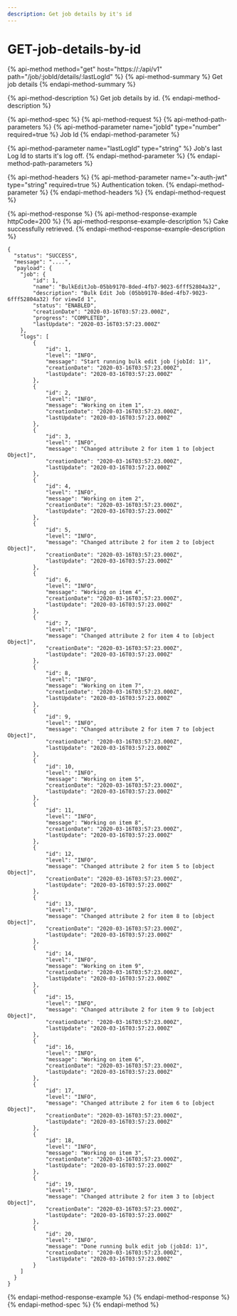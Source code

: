 ```yaml
---
description: Get job details by it's id
---
```


# GET-job-details-by-id

{% api-method method="get" host="https://<host>:<port>/api/v1" path="/job/:jobId/details/:lastLogId" %}
{% api-method-summary %}
Get job details
{% endapi-method-summary %}

{% api-method-description %}
Get job details by id.
{% endapi-method-description %}

{% api-method-spec %}
{% api-method-request %}
{% api-method-path-parameters %}
{% api-method-parameter name="jobId" type="number" required=true %}
Job Id
{% endapi-method-parameter %}

{% api-method-parameter name="lastLogId" type="string" %}
Job's last Log Id to starts it's log off.
{% endapi-method-parameter %}
{% endapi-method-path-parameters %}

{% api-method-headers %}
{% api-method-parameter name="x-auth-jwt" type="string" required=true %}
Authentication token.
{% endapi-method-parameter %}
{% endapi-method-headers %}
{% endapi-method-request %}

{% api-method-response %}
{% api-method-response-example httpCode=200 %}
{% api-method-response-example-description %}
Cake successfully retrieved.
{% endapi-method-response-example-description %}

```
{
  "status": "SUCCESS",
  "message": "....",
  "payload": {
    "job": {
        "id": 1,
        "name": "BulkEditJob-05bb9170-8ded-4fb7-9023-6fff52804a32",
        "description": "Bulk Edit Job (05bb9170-8ded-4fb7-9023-6fff52804a32) for viewId 1",
        "status": "ENABLED",
        "creationDate": "2020-03-16T03:57:23.000Z",
        "progress": "COMPLETED",
        "lastUpdate": "2020-03-16T03:57:23.000Z"
    },
    "logs": [
        {
            "id": 1,
            "level": "INFO",
            "message": "Start running bulk edit job (jobId: 1)",
            "creationDate": "2020-03-16T03:57:23.000Z",
            "lastUpdate": "2020-03-16T03:57:23.000Z"
        },
        {
            "id": 2,
            "level": "INFO",
            "message": "Working on item 1",
            "creationDate": "2020-03-16T03:57:23.000Z",
            "lastUpdate": "2020-03-16T03:57:23.000Z"
        },
        {
            "id": 3,
            "level": "INFO",
            "message": "Changed attribute 2 for item 1 to [object Object]",
            "creationDate": "2020-03-16T03:57:23.000Z",
            "lastUpdate": "2020-03-16T03:57:23.000Z"
        },
        {
            "id": 4,
            "level": "INFO",
            "message": "Working on item 2",
            "creationDate": "2020-03-16T03:57:23.000Z",
            "lastUpdate": "2020-03-16T03:57:23.000Z"
        },
        {
            "id": 5,
            "level": "INFO",
            "message": "Changed attribute 2 for item 2 to [object Object]",
            "creationDate": "2020-03-16T03:57:23.000Z",
            "lastUpdate": "2020-03-16T03:57:23.000Z"
        },
        {
            "id": 6,
            "level": "INFO",
            "message": "Working on item 4",
            "creationDate": "2020-03-16T03:57:23.000Z",
            "lastUpdate": "2020-03-16T03:57:23.000Z"
        },
        {
            "id": 7,
            "level": "INFO",
            "message": "Changed attribute 2 for item 4 to [object Object]",
            "creationDate": "2020-03-16T03:57:23.000Z",
            "lastUpdate": "2020-03-16T03:57:23.000Z"
        },
        {
            "id": 8,
            "level": "INFO",
            "message": "Working on item 7",
            "creationDate": "2020-03-16T03:57:23.000Z",
            "lastUpdate": "2020-03-16T03:57:23.000Z"
        },
        {
            "id": 9,
            "level": "INFO",
            "message": "Changed attribute 2 for item 7 to [object Object]",
            "creationDate": "2020-03-16T03:57:23.000Z",
            "lastUpdate": "2020-03-16T03:57:23.000Z"
        },
        {
            "id": 10,
            "level": "INFO",
            "message": "Working on item 5",
            "creationDate": "2020-03-16T03:57:23.000Z",
            "lastUpdate": "2020-03-16T03:57:23.000Z"
        },
        {
            "id": 11,
            "level": "INFO",
            "message": "Working on item 8",
            "creationDate": "2020-03-16T03:57:23.000Z",
            "lastUpdate": "2020-03-16T03:57:23.000Z"
        },
        {
            "id": 12,
            "level": "INFO",
            "message": "Changed attribute 2 for item 5 to [object Object]",
            "creationDate": "2020-03-16T03:57:23.000Z",
            "lastUpdate": "2020-03-16T03:57:23.000Z"
        },
        {
            "id": 13,
            "level": "INFO",
            "message": "Changed attribute 2 for item 8 to [object Object]",
            "creationDate": "2020-03-16T03:57:23.000Z",
            "lastUpdate": "2020-03-16T03:57:23.000Z"
        },
        {
            "id": 14,
            "level": "INFO",
            "message": "Working on item 9",
            "creationDate": "2020-03-16T03:57:23.000Z",
            "lastUpdate": "2020-03-16T03:57:23.000Z"
        },
        {
            "id": 15,
            "level": "INFO",
            "message": "Changed attribute 2 for item 9 to [object Object]",
            "creationDate": "2020-03-16T03:57:23.000Z",
            "lastUpdate": "2020-03-16T03:57:23.000Z"
        },
        {
            "id": 16,
            "level": "INFO",
            "message": "Working on item 6",
            "creationDate": "2020-03-16T03:57:23.000Z",
            "lastUpdate": "2020-03-16T03:57:23.000Z"
        },
        {
            "id": 17,
            "level": "INFO",
            "message": "Changed attribute 2 for item 6 to [object Object]",
            "creationDate": "2020-03-16T03:57:23.000Z",
            "lastUpdate": "2020-03-16T03:57:23.000Z"
        },
        {
            "id": 18,
            "level": "INFO",
            "message": "Working on item 3",
            "creationDate": "2020-03-16T03:57:23.000Z",
            "lastUpdate": "2020-03-16T03:57:23.000Z"
        },
        {
            "id": 19,
            "level": "INFO",
            "message": "Changed attribute 2 for item 3 to [object Object]",
            "creationDate": "2020-03-16T03:57:23.000Z",
            "lastUpdate": "2020-03-16T03:57:23.000Z"
        },
        {
            "id": 20,
            "level": "INFO",
            "message": "Done running bulk edit job (jobId: 1)",
            "creationDate": "2020-03-16T03:57:23.000Z",
            "lastUpdate": "2020-03-16T03:57:23.000Z"
        }
    ]
  }
}
```
{% endapi-method-response-example %}
{% endapi-method-response %}
{% endapi-method-spec %}
{% endapi-method %}



